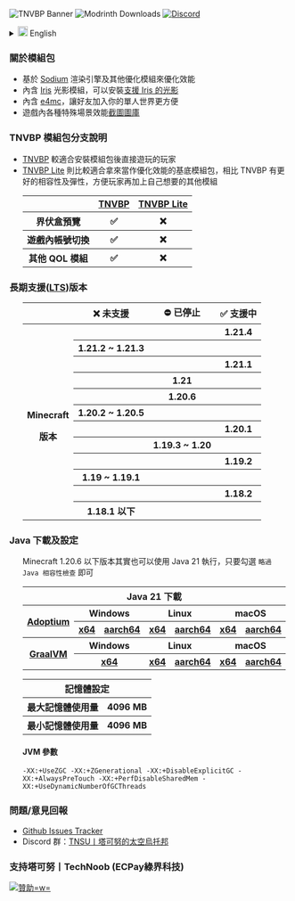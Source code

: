 ![TNVBP Banner](https://cdn.modrinth.com/data/Ohwb2cTF/images/93c0b00c68e304e503a976353e865c4fda87c313.png)
![Modrinth Downloads](https://img.shields.io/modrinth/dt/Ohwb2cTF?label=Downloads&logo=modrinth&style=flat-square)
[![Discord](https://img.shields.io/discord/607123183249653770?label=Discord&logo=discord&style=flat-square)](https://discord.gg/Yj9WH3P8RN)

<details>
    <summary>
        <img src="https://i.imgur.com/4XuDWHv.png" alt="English" width="18">
        English
    </summary>

<h3>About Modpack</h3>
<ul>
    <li>Based on <a href="https://modrinth.com/mod/sodium">Sodium</a> and other optimization mods to optimize performance</li>
    <li>Include the <a href="https://modrinth.com/mod/iris">Iris shader mod</a>, so you can install <a href="https://modrinth.com/shaders?g=categories:iris">shaders that Iris support</a></li>
    <li>Include the <a href="https://modrinth.com/mod/e4mc">e4mc</a> mod so your friends can easily connect to your single player world</li>
    <li><a href="https://modrinth.com/modpack/tnvbp/gallery">In-game benchmark screenshots</a></li>
</ul>

<h3>Other TNVBP Modpack Differences</h3>
<ul>
    <li><a href="https://modrinth.com/modpack/tnvbp">TNVBP</a> is for those who just want to install the modpack and play</li>
    <li><a href="https://modrinth.com/modpack/tnvbp-lite">TNVBP Lite</a> is more suitable as a basic performance optimization modpack, so you can add your other favourite mods in it</li>
    <table>
        <tr>
            <th></th>
            <th><a href="https://modrinth.com/modpack/tnvbp">TNVBP</a></th>
            <th><a href="https://modrinth.com/modpack/tnvbp-lite">TNVBP Lite</a></th>
        </tr>
        <tr>
            <th>Shulker Box Preview</th>
            <th>✅</th>
            <th>❌</th>
        </tr>
        <tr>
            <th>In-game Account Switcher</th>
            <th>✅</th>
            <th>❌</th>
        </tr>
        <tr>
            <th>Other QOL Mods</th>
            <th>✅</th>
            <th>❌</th>
        </tr>
    </table>
</ul>

<h3><a href="https://en.wikipedia.org/wiki/Long-term_support">Long-term support</a></h3>
<ul>
    <table>
        <tr>
            <th></th>
            <th>❌ Unavailable</th>
            <th>⛔ Deprecated</th>
            <th>✅ Current</th>
        </tr>
        <tr>
            <th rowspan="20"><p>Minecraft</p>Versions</th>
            <th></th>
            <th></th>
            <th>1.21.4</th>
        </tr>
        <tr>
            <th>1.21.2 ~ 1.21.3</th>
            <th></th>
            <th></th>
        </tr>
        <tr>
            <th></th>
            <th></th>
            <th>1.21.1</th>
        </tr>
        <tr>
            <th></th>
            <th>1.21</th>
            <th></th>
        </tr>
        <tr>
            <th></th>
            <th>1.20.6</th>
            <th></th>
        </tr>
        <tr>
            <th>1.20.2 ~ 1.20.5</th>
            <th></th>
            <th></th>
        </tr>
        <tr>
            <th></th>
            <th></th>
            <th>1.20.1</th>
        </tr>
        <tr>
            <th></th>
            <th>1.19.3 ~ 1.20</th>
            <th></th>
        </tr>
        <tr>
            <th></th>
            <th></th>
            <th>1.19.2</th>
        </tr>
        <tr>
            <th>1.19 ~ 1.19.1</th>
            <th></th>
            <th></th>
        </tr>
        <tr>
            <th></th>
            <th></th>
            <th>1.18.2</th>
        </tr>
        <tr>
            <th>1.18.1 and older</th>
            <th></th>
            <th></th>
        </tr>
    </table>
</ul>

<h3>Java Download & Configuration</h3>
<ul>
    <p>Minecraft 1.20.6 and below can actually run with Java 21, just check the <code>Skip Java compatibility checks</code> check box</p>
    <table>
        <tr>
            <th colspan="7">Java 21 Download</th>
        </tr>
        <tr>
            <th rowspan="2"><a href="https://adoptium.net/">Adoptium</a></th>
            <th colspan="2">Windows</th>
            <th colspan="2">Linux</th>
            <th colspan="2">macOS</th>
        </tr>
        <tr>
            <th><a href="https://adoptium.net/temurin/releases/?variant=openjdk21&jvmVariant=hotspot&package=jre&os=windows&arch=x64">x64</a></th>
            <th><a href="https://adoptium.net/temurin/releases/?variant=openjdk21&jvmVariant=hotspot&package=jre&os=windows&arch=aarch64">aarch64</a></th>
            <th><a href="https://adoptium.net/temurin/releases/?variant=openjdk21&jvmVariant=hotspot&package=jre&os=linux&arch=x64">x64</a></th>
            <th><a href="https://adoptium.net/temurin/releases/?variant=openjdk21&jvmVariant=hotspot&package=jre&os=linux&arch=aarch64">aarch64</a></th>
            <th><a href="https://adoptium.net/temurin/releases/?variant=openjdk21&jvmVariant=hotspot&package=jre&os=mac&arch=x64">x64</a></th>
            <th><a href="https://adoptium.net/temurin/releases/?variant=openjdk21&jvmVariant=hotspot&package=jre&os=mac&arch=aarch64">aarch64</a></th>
        </tr>
        <tr>
            <th rowspan="2"><a href="https://www.graalvm.org/">GraalVM</a></th>
            <th colspan="2">Windows</th>
            <th colspan="2">Linux</th>
            <th colspan="2">macOS</th>
        </tr>
        <tr>
            <th colspan="2"><a href="https://download.oracle.com/graalvm/21/latest/graalvm-jdk-21_windows-x64_bin.zip">x64</a></th>
            <th><a href="https://download.oracle.com/graalvm/21/latest/graalvm-jdk-21_linux-x64_bin.tar.gz">x64</a></th>
            <th><a href="https://download.oracle.com/graalvm/21/latest/graalvm-jdk-21_linux-aarch64_bin.tar.gz">aarch64</a></th>
            <th><a href="https://download.oracle.com/graalvm/21/latest/graalvm-jdk-21_macos-x64_bin.tar.gz">x64</a></th>
            <th><a href="https://download.oracle.com/graalvm/21/latest/graalvm-jdk-21_macos-aarch64_bin.tar.gz">aarch64</a></th>
        </tr>
    </table>
    <table>
        <tr>
            <th colspan="2">Memory Settings</th>
        </tr>
        <tr>
            <th>Maximum</th>
            <th>4096 MB</th>
        </tr>
        <tr>
            <th>Minimum</th>
            <th>4096 MB</th>
        </tr>
    </table>
    <h4>JVM arguments</h4>
    <pre><code>-XX:+UseZGC -XX:+ZGenerational -XX:+DisableExplicitGC -XX:+AlwaysPreTouch -XX:+PerfDisableSharedMem -XX:+UseDynamicNumberOfGCThreads</code></pre>
</ul>

<h3>Issue Report or Suggestion</h3>
<ul>
    <li><a href="https://github.com/TN-TechNoob/TNVBP/issues">Github Issue Tracker</a></li>
    <li>Discord Server: <a href="https://discord.gg/Yj9WH3P8RN">TNSU丨TechNoob's Space Utopia</a></li>
</ul>

</details>

<h3>關於模組包</h3>
<ul>
    <li>基於 <a href="https://modrinth.com/mod/sodium">Sodium</a> 渲染引擎及其他優化模組來優化效能</li>
    <li>內含 <a href="https://modrinth.com/mod/iris">Iris</a> 光影模組，可以安裝<a href="https://modrinth.com/shaders?g=categories:iris">支援 Iris 的光影</a></li>
    <li>內含 <a href="https://modrinth.com/mod/e4mc">e4mc</a>，讓好友加入你的單人世界更方便</li>
    <li>遊戲內各種特殊場景效能<a href="https://modrinth.com/modpack/tnvbp/gallery">截圖圖庫</a></li>
</ul>

<h3>TNVBP 模組包分支說明</h3>
<ul>
    <li><a href="https://modrinth.com/modpack/tnvbp">TNVBP</a> 較適合安裝模組包後直接遊玩的玩家</li>
    <li><a href="https://modrinth.com/modpack/tnvbp-lite">TNVBP Lite</a> 則比較適合拿來當作優化效能的基底模組包，相比 TNVBP 有更好的相容性及彈性，方便玩家再加上自己想要的其他模組</li>
    <table>
        <tr>
            <th></th>
            <th><a href="https://modrinth.com/modpack/tnvbp">TNVBP</a></th>
            <th><a href="https://modrinth.com/modpack/tnvbp-lite">TNVBP Lite</a></th>
        </tr>
        <tr>
            <th>界伏盒預覽</th>
            <th>✅</th>
            <th>❌</th>
        </tr>
        <tr>
            <th>遊戲內帳號切換</th>
            <th>✅</th>
            <th>❌</th>
        </tr>
        <tr>
            <th>其他 QOL 模組</th>
            <th>✅</th>
            <th>❌</th>
        </tr>
    </table>
</ul>

<h3>長期支援(<a href="https://zh.wikipedia.org/zh-tw/%E9%95%B7%E6%9C%9F%E6%94%AF%E6%8F%B4">LTS</a>)版本</h3>
<ul>
    <table>
        <tr>
            <th></th>
            <th>❌ 未支援</th>
            <th>⛔ 已停止</th>
            <th>✅ 支援中</th>
        </tr>
        <tr>
            <th rowspan="20"><p>Minecraft</p>版本</th>
            <th></th>
            <th></th>
            <th>1.21.4</th>
        </tr>
        <tr>
            <th>1.21.2 ~ 1.21.3</th>
            <th></th>
            <th></th>
        </tr>
        <tr>
            <th></th>
            <th></th>
            <th>1.21.1</th>
        </tr>
        <tr>
            <th></th>
            <th>1.21</th>
            <th></th>
        </tr>
        <tr>
            <th></th>
            <th>1.20.6</th>
            <th></th>
        </tr>
        <tr>
            <th>1.20.2 ~ 1.20.5</th>
            <th></th>
            <th></th>
        </tr>
        <tr>
            <th></th>
            <th></th>
            <th>1.20.1</th>
        </tr>
        <tr>
            <th></th>
            <th>1.19.3 ~ 1.20</th>
            <th></th>
        </tr>
        <tr>
            <th></th>
            <th></th>
            <th>1.19.2</th>
        </tr>
        <tr>
            <th>1.19 ~ 1.19.1</th>
            <th></th>
            <th></th>
        </tr>
        <tr>
            <th></th>
            <th></th>
            <th>1.18.2</th>
        </tr>
        <tr>
            <th>1.18.1 以下</th>
            <th></th>
            <th></th>
        </tr>
    </table>
</ul>

<h3>Java 下載及設定</h3>
<ul>
    <p>Minecraft 1.20.6 以下版本其實也可以使用 Java 21 執行，只要勾選 <code>略過 Java 相容性檢查</code> 即可</p>
    <table>
        <tr>
            <th colspan="7">Java 21 下載</th>
        </tr>
        <tr>
            <th rowspan="2"><a href="https://adoptium.net/">Adoptium</a></th>
            <th colspan="2">Windows</th>
            <th colspan="2">Linux</th>
            <th colspan="2">macOS</th>
        </tr>
        <tr>
            <th><a href="https://adoptium.net/temurin/releases/?variant=openjdk21&jvmVariant=hotspot&package=jre&os=windows&arch=x64">x64</a></th>
            <th><a href="https://adoptium.net/temurin/releases/?variant=openjdk21&jvmVariant=hotspot&package=jre&os=windows&arch=aarch64">aarch64</a></th>
            <th><a href="https://adoptium.net/temurin/releases/?variant=openjdk21&jvmVariant=hotspot&package=jre&os=linux&arch=x64">x64</a></th>
            <th><a href="https://adoptium.net/temurin/releases/?variant=openjdk21&jvmVariant=hotspot&package=jre&os=linux&arch=aarch64">aarch64</a></th>
            <th><a href="https://adoptium.net/temurin/releases/?variant=openjdk21&jvmVariant=hotspot&package=jre&os=mac&arch=x64">x64</a></th>
            <th><a href="https://adoptium.net/temurin/releases/?variant=openjdk21&jvmVariant=hotspot&package=jre&os=mac&arch=aarch64">aarch64</a></th>
        </tr>
        <tr>
            <th rowspan="2"><a href="https://www.graalvm.org/">GraalVM</a></th>
            <th colspan="2">Windows</th>
            <th colspan="2">Linux</th>
            <th colspan="2">macOS</th>
        </tr>
        <tr>
            <th colspan="2"><a href="https://download.oracle.com/graalvm/21/latest/graalvm-jdk-21_windows-x64_bin.zip">x64</a></th>
            <th><a href="https://download.oracle.com/graalvm/21/latest/graalvm-jdk-21_linux-x64_bin.tar.gz">x64</a></th>
            <th><a href="https://download.oracle.com/graalvm/21/latest/graalvm-jdk-21_linux-aarch64_bin.tar.gz">aarch64</a></th>
            <th><a href="https://download.oracle.com/graalvm/21/latest/graalvm-jdk-21_macos-x64_bin.tar.gz">x64</a></th>
            <th><a href="https://download.oracle.com/graalvm/21/latest/graalvm-jdk-21_macos-aarch64_bin.tar.gz">aarch64</a></th>
        </tr>
    </table>
    <table>
        <tr>
            <th colspan="2">記憶體設定</th>
        </tr>
        <tr>
            <th>最大記憶體使用量</th>
            <th>4096 MB</th>
        </tr>
        <tr>
            <th>最小記憶體使用量</th>
            <th>4096 MB</th>
        </tr>
    </table>
    <h4>JVM 參數</h4>
    <pre><code>-XX:+UseZGC -XX:+ZGenerational -XX:+DisableExplicitGC -XX:+AlwaysPreTouch -XX:+PerfDisableSharedMem -XX:+UseDynamicNumberOfGCThreads</code></pre>
</ul>

<h3>問題/意見回報</h3>
<ul>
    <li><a href="https://github.com/TN-TechNoob/TNVBP/issues">Github Issues Tracker</a></li>
    <li>Discord 群：<a href="https://discord.gg/Yj9WH3P8RN">TNSU丨塔可努的太空烏托邦</a></li>
</ul>

<h3>支持塔可努丨TechNoob (ECPay綠界科技)</h3>
<a href="https://p.ecpay.com.tw/5F5F547">
    <img src="https://i.imgur.com/CBlFm05.png" alt="贊助=w=">
</a>
